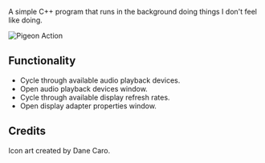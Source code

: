 A simple C++ program that runs in the background doing things I don't feel like doing.

![Pigeon Action](http://imgur.com/OU8ZGFo.gif)

## Functionality
* Cycle through available audio playback devices.
* Open audio playback devices window.
* Cycle through available display refresh rates.
* Open display adapter properties window.

## Credits
Icon art created by Dane Caro.
